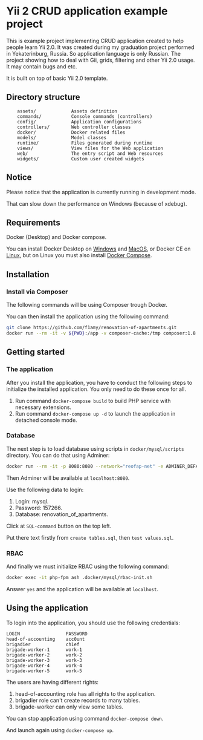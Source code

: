 # Yii 2 CRUD application example project

This is example project implementing CRUD application created to help people learn Yii 2.0. It was created during my graduation project performed in Yekaterinburg, Russia. So application language is only Russian. The project showing how to deal with Gii, grids, filtering and other Yii 2.0 usage. It may contain bugs and etc.

It is built on top of basic Yii 2.0 template.

## Directory structure

```none
    assets/             Assets definition
    commands/           Console commands (controllers)
    config/             Application configurations
    controllers/        Web controller classes
    docker/             Docker related files
    models/             Model classes
    runtime/            Files generated during runtime
    views/              View files for the Web application
    web/                The entry script and Web resources
    widgets/            Custom user created widgets
```

## Notice

Please notice that the application is currently running in development mode.

That can slow down the performance on Windows (because of xdebug).

## Requirements

Docker (Desktop) and Docker compose.

You can install Docker Desktop on [Windows](https://docs.docker.com/docker-for-windows/install/) and [MacOS](https://docs.docker.com/docker-for-mac/install/), or Docker CE on [Linux](https://docs.docker.com/install/linux/docker-ce/ubuntu/), but on Linux you must also install [Docker Compose](https://docs.docker.com/compose/install/).

## Installation

### Install via Composer

The following commands will be using Composer trough Docker.

You can then install the application using the following command:

```sh
git clone https://github.com/f1amy/renovation-of-apartments.git
docker run --rm -it -v ${PWD}:/app -v composer-cache:/tmp composer:1.8 install
```

## Getting started

### The application

After you install the application, you have to conduct the following steps to initialize
the installed application. You only need to do these once for all.

1. Run command `docker-compose build` to build PHP service with necessary extensions.
2. Run command `docker-compose up -d` to launch the application in detached console mode.

### Database

The next step is to load database using scripts in `docker/mysql/scripts` directory. You can do that using Adminer:

```sh
docker run --rm -it -p 8080:8080 --network="reofap-net" -e ADMINER_DEFAULT_SERVER=mysql adminer:4.7
```

Then Adminer will be available at `localhost:8080`.

Use the following data to login:

1. Login: mysql.
2. Password: 157266.
3. Database: renovation_of_apartments.

Click at `SQL-command` button on the top left.

Put there text firstly from `create tables.sql`, then `test values.sql`.

### RBAC

And finally we must initialize RBAC using the following command:

```sh
docker exec -it php-fpm ash .docker/mysql/rbac-init.sh
```

Answer `yes` and the application will be available at `localhost`.

## Using the application

To login into the application, you should use the following credentials:

```none
LOGIN                 PASSWORD
head-of-accounting    acc0unt
brigadier             ch1ef
brigade-worker-1      work-1
brigade-worker-2      work-2
brigade-worker-3      work-3
brigade-worker-4      work-4
brigade-worker-5      work-5
```

The users are having different rights:

1. head-of-accounting role has all rights to the application.
2. brigadier role can't create records to many tables.
3. brigade-worker can only view some tables.

You can stop application using command `docker-compose down`.

And launch again using `docker-compose up`.
